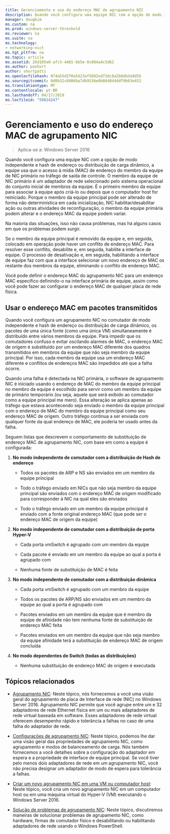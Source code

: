 ```yaml
---
title: Gerenciamento e uso do endereço MAC de agrupamento NIC
description: Quando você configura uma equipe NIC com a opção de modo independente e hash de endereço ou distribuição de carga dinâmico, a equipe usa que o acesso à mídia (MAC) de endereço do membro da equipe de NIC primário no tráfego de saída de controle. O membro da equipe de NIC primário é um adaptador de rede selecionado pelo sistema operacional do conjunto inicial de membros da equipe.
manager: dougkim
ms.custom: na
ms.prod: windows-server-threshold
ms.reviewer: na
ms.suite: na
ms.technology:
- networking-nict
ms.tgt_pltfrm: na
ms.topic: article
ms.assetid: 26d105e0-afc3-44b5-bb5e-0c884a4c5d62
ms.author: pashort
author: shortpatti
ms.openlocfilehash: 074a55d2f0a5423af5892ed73dc8a2b8dbda9d5b
ms.sourcegitcommit: 0d0b32c8986ba7db9536e0b8648d4ddf9b03e452
ms.translationtype: MT
ms.contentlocale: pt-BR
ms.lasthandoff: 04/17/2019
ms.locfileid: "59824247"
---
```

# <a name="nic-teaming-mac-address-use-and-management"></a>Gerenciamento e uso do endereço MAC de agrupamento NIC

>Aplica-se a: Windows Server 2016

Quando você configura uma equipe NIC com a opção de modo independente e hash de endereço ou distribuição de carga dinâmico, a equipe usa que o acesso à mídia (MAC) de endereço do membro da equipe de NIC primário no tráfego de saída de controle. O membro da equipe de NIC primário é um adaptador de rede selecionado pelo sistema operacional do conjunto inicial de membros da equipe.  É o primeiro membro da equipe para associar à equipe após criá-lo ou depois que o computador host for reiniciado. Porque o membro da equipe principal pode ser alterado de forma não determinística em cada inicialização, NIC habilitar/desabilitar ação ou outras atividades de reconfiguração, o membro da equipe primária podem alterar e o endereço MAC da equipe podem variar.  
  
Na maioria das situações, isso não causa problemas, mas há alguns casos em que os problemas podem surgir.  
  
Se o membro da equipe principal é removido da equipe e, em seguida, colocado em operação pode haver um conflito de endereço MAC. Para resolver esse conflito, desabilite e, em seguida, habilite a interface de equipe. O processo de desativação e, em seguida, habilitando a interface de equipe faz com que a interface selecionar um novo endereço de MAC os restante dos membros da equipe, eliminando o conflito de endereço MAC.  
  
Você pode definir o endereço MAC do agrupamento NIC para um endereço MAC específico definindo-o na interface primária de equipe, assim como você pode fazer ao configurar o endereço MAC de qualquer placa de rede física.  
  
## <a name="mac-address-use-on-transmitted-packets"></a>Usar o endereço MAC em pacotes transmitidos  
Quando você configura um agrupamento NIC no comutador de modo independente e hash de endereço ou distribuição de carga dinâmico, os pacotes de uma única fonte (como uma única VM) simultaneamente é distribuído entre vários membros da equipe. Para impedir que os comutadores confuso e evitar oscilando alarmes de MAC, o endereço MAC de origem é substituído por um endereço MAC diferente dos quadros transmitidos em membros da equipe que não seja membro da equipe principal. Por isso, cada membro da equipe usa um endereço MAC diferente e conflitos de endereços MAC são impedidos até que a falha ocorre.  
  
Quando uma falha é detectada na NIC primária, o software de agrupamento NIC é iniciado usando o endereço de MAC do membro da equipe principal no membro da equipe é escolhido para servir como um membro da equipe de primário temporário (ou seja, aquele que será exibido ao comutador como a equipe principal me mero).  Essa alteração se aplica apenas ao tráfego que estava acontecendo seja enviado o membro da equipe principal com o endereço de MAC do membro da equipe principal como seu endereço MAC de origem. Outro tráfego continua a ser enviada com qualquer fonte da qual endereço de MAC, ele poderia ter usado antes da falha.  
  
Seguem listas que descrevem o comportamento de substituição de endereço MAC de agrupamento NIC, com base em como a equipe é configurada:  
  
1.  **No modo independente de comutador com a distribuição de Hash de endereço**  
  
    -   Todos os pacotes de ARP e NS são enviados em um membro da equipe principal  
  
    -   Todo o tráfego enviado em NICs que não seja membro da equipe principal são enviados com o endereço MAC de origem modificado para corresponder à NIC na qual eles são enviados  
  
    -   Todo o tráfego enviado em um membro da equipe principal é enviado com a fonte original endereço MAC (que pode ser o endereço MAC de origem da equipe)  
  
2.  **No modo independente de comutador com a distribuição de porta Hyper-V**  
  
    -   Cada porta vmSwitch é agrupado com um membro da equipe  
  
    -   Cada pacote é enviado em um membro da equipe ao qual a porta é agrupado com  
  
    -   Nenhuma fonte de substituição de MAC é feita  
  
3.  **No modo independente de comutador com a distribuição dinâmica**  
  
    -   Cada porta vmSwitch é agrupado com um membro da equipe  
  
    -   Todos os pacotes de ARP/NS são enviados em um membro da equipe ao qual a porta é agrupado com  
  
    -   Pacotes enviados em um membro da equipe que é membro da equipe de afinidade não tem nenhuma fonte de substituição de endereço MAC feita  
  
    -   Pacotes enviados em um membro da equipe que não seja membro da equipe afinidade terá a substituição de endereço MAC de origem concluída  
  
4.  **No modo dependentes de Switch (todas as distribuições)**  
  
    -   Nenhuma substituição de endereço MAC de origem é executada  
  
## <a name="related-topics"></a>Tópicos relacionados
- [Agrupamento NIC](NIC-Teaming.md): Neste tópico, nós fornecemos a você uma visão geral do agrupamento de placa de Interface de rede (NIC) no Windows Server 2016. Agrupamento NIC permite que você agrupe entre um e 32 adaptadores de rede Ethernet física em um ou mais adaptadores de rede virtual baseada em software. Esses adaptadores de rede virtual oferecem desempenho rápido e tolerância a falhas no caso de uma falha do adaptador de rede.  

- [Configurações de agrupamento NIC](nic-teaming-settings.md): Neste tópico, podemos lhe dar uma visão geral das propriedades de agrupamento NIC, como agrupamento e modos de balanceamento de carga. Nós também fornecemos a você detalhes sobre a configuração do adaptador em espera e a propriedade de interface de equipe principal. Se você tiver pelo menos dois adaptadores de rede em um agrupamento NIC, você não precisa designar um adaptador de modo de espera para tolerância a falhas.
  
- [Criar um novo agrupamento NIC em uma VM ou computador host](Create-a-New-NIC-Team-on-a-Host-Computer-or-VM.md): Neste tópico, você cria um novo agrupamento NIC em um computador host ou em uma máquina virtual do Hyper-V (VM) executando o Windows Server 2016.

- [Solução de problemas de agrupamento NIC](Troubleshooting-NIC-Teaming.md): Neste tópico, discutiremos maneiras de solucionar problemas de agrupamento NIC, como hardware, firmas de comutador físico e desabilitando ou habilitando adaptadores de rede usando o Windows PowerShell. 
  


